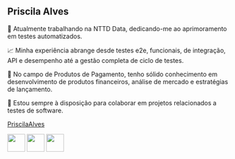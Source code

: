 ## Priscila Alves

🔭 Atualmente trabalhando na NTTD Data, dedicando-me ao aprimoramento em testes automatizados.

📈 Minha experiência abrange desde testes e2e, funcionais, de integração, API e desempenho até a gestão completa de ciclo de testes.

💼 No campo de Produtos de Pagamento, tenho sólido conhecimento em desenvolvimento de produtos financeiros, análise de mercado e estratégias de lançamento.

👥 Estou sempre à disposição para colaborar em projetos relacionados a testes de software.


[PriscilaAlves](https://www.linkedin.com/in/priscila-alves-costa/)

<div display="inline">
 <img width="40" height="40" src="https://cdn.jsdelivr.net/gh/devicons/devicon@latest/icons/python/python-original.svg" />
 
  <img width="40" height="40" src="https://cdn.jsdelivr.net/gh/devicons/devicon@latest/icons/cypressio/cypressio-original.svg" />
  
  <img width="40" height="40" src="https://cdn.jsdelivr.net/gh/devicons/devicon@latest/icons/javascript/javascript-original.svg" />

  </div>
          
          
          
